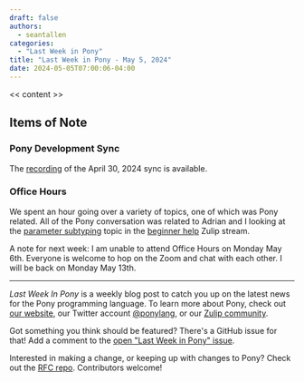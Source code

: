 ```yaml
---
draft: false
authors:
  - seantallen
categories:
  - "Last Week in Pony"
title: "Last Week in Pony - May 5, 2024"
date: 2024-05-05T07:00:06-04:00
---
```


<< content >>

<!-- more -->

## Items of Note

### Pony Development Sync

The [recording](https://vimeo.com/<<content>>) of the April 30, 2024 sync is available.

### Office Hours

We spent an hour going over a variety of topics, one of which was Pony related. All of the Pony conversation was related to Adrian and I looking at the [parameter subtyping](https://ponylang.zulipchat.com/#narrow/stream/189985-beginner-help/topic/parameter.20subtyping) topic in the [beginner help](https://ponylang.zulipchat.com/#narrow/stream/189985-beginner-help) Zulip stream.

A note for next week: I am unable to attend Office Hours on Monday May 6th. Everyone is welcome to hop on the Zoom and chat with each other. I will be back on Monday May 13th.

---

_Last Week In Pony_ is a weekly blog post to catch you up on the latest news for the Pony programming language. To learn more about Pony, check out [our website](https://ponylang.io), our Twitter account [@ponylang](https://twitter.com/ponylang), or our [Zulip community](https://ponylang.zulipchat.com).

Got something you think should be featured? There's a GitHub issue for that! Add a comment to the [open "Last Week in Pony" issue](https://github.com/ponylang/ponylang.github.io/issues?q=is%3Aissue+is%3Aopen+label%3Alast-week-in-pony).

Interested in making a change, or keeping up with changes to Pony? Check out the [RFC repo](https://github.com/ponylang/rfcs). Contributors welcome!
